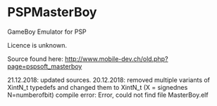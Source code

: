 # PSPMasterBoy
GameBoy Emulator for PSP

Licence is unknown.

Source found here:
http://www.mobile-dev.ch/old.php?page=pspsoft_masterboy

21.12.2018: updated sources.
20.12.2018: removed multiple variants of XintN_t typedefs and changed them to XintN_t (X = signednes N=numberofbit)
            compile error: Error, could not find file MasterBoy.elf
